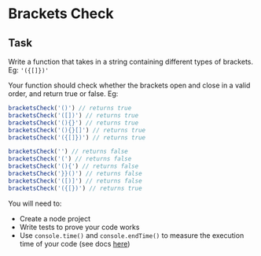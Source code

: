 # Brackets Check

## Task

Write a function that takes in a string containing different types of brackets. Eg: `'({[]})'`

Your function should check whether the brackets open and close in a valid order, and return true or false. Eg:

```javascript
bracketsCheck('()') // returns true
bracketsCheck('([])') // returns true
bracketsCheck('(){}') // returns true
bracketsCheck('(){}[]') // returns true
bracketsCheck('({[]})') // returns true

bracketsCheck('') // returns false
bracketsCheck('(') // returns false
bracketsCheck('(){') // returns false
bracketsCheck('}}()') // returns false
bracketsCheck('([)]') // returns false
bracketsCheck('({[})') // returns true
```

You will need to:
- Create a node project
- Write tests to prove your code works
- Use `console.time()` and `console.endTime()` to measure the execution time of your code (see docs [here](https://nodejs.org/api/console.html#console_console_time_label)) 
